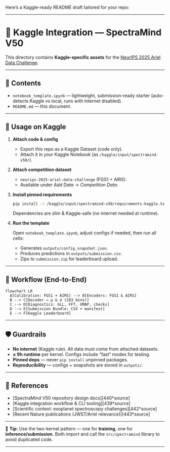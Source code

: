 Here’s a Kaggle-ready README draft tailored for your repo:

---

# 📘 Kaggle Integration — SpectraMind V50

This directory contains **Kaggle-specific assets** for the
[NeurIPS 2025 Ariel Data Challenge](https://www.ralspace.stfc.ac.uk/Pages/ariel-data-challenge-2024.aspx).

---

## 📂 Contents

* `notebook_template.ipynb` — lightweight, submission-ready starter
  (auto-detects Kaggle vs local, runs with internet disabled).
* `README.md` — this document.

---

## 🚀 Usage on Kaggle

1. **Attach code & config**

   * Export this repo as a Kaggle Dataset (code only).
   * Attach it in your Kaggle Notebook (as `/kaggle/input/spectramind-v50/`).

2. **Attach competition dataset**

   * `neurips-2025-ariel-data-challenge` (FGS1 + AIRS).
   * Available under *Add Data → Competition Data*.

3. **Install pinned requirements**

   ```bash
   pip install -r /kaggle/input/spectramind-v50/requirements-kaggle.txt
   ```

   Dependencies are slim & Kaggle-safe (no internet needed at runtime).

4. **Run the template**

   Open `notebook_template.ipynb`, adjust configs if needed, then run all cells:

   * Generates `outputs/config_snapshot.json`.
   * Produces predictions in `outputs/submission.csv`.
   * Zips to `submission.zip` for leaderboard upload.

---

## 🧭 Workflow (End-to-End)

```mermaid
flowchart LR
  A[Calibration: FGS1 + AIRS] --> B[Encoders: FGS1 & AIRS]
  B --> C[Decoder → μ & σ (283 bins)]
  C --> D[Diagnostics: GLL, FFT, UMAP, checks]
  D --> E[Submission Bundle: CSV + manifest]
  E --> F[Kaggle Leaderboard]
```

---

## 🛡️ Guardrails

* **No internet** (Kaggle rule). All data must come from attached datasets.
* **≤ 9h runtime** per kernel. Configs include “fast” modes for testing.
* **Pinned deps** — never `pip install` unpinned packages.
* **Reproducibility** — configs + snapshots are stored in `outputs/`.

---

## 🔑 References

* \[SpectraMind V50 repository design docs]\[440†source]
* \[Kaggle integration workflow & CLI tooling]\[439†source]
* \[Scientific context: exoplanet spectroscopy challenges]\[442†source]
* \[Recent Nature publications (JWST/Ariel relevance)]\[443†source]

---

📌 **Tip:** Use the two-kernel pattern — one for **training**, one for **inference/submission**. Both import and call the `src/spectramind` library to avoid duplicated code.

---
